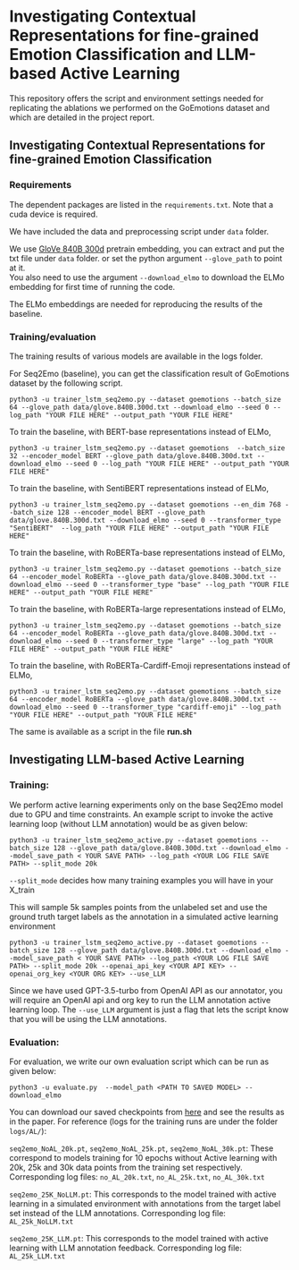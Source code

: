 # Investigating Contextual Representations for fine-grained Emotion Classification and LLM-based Active Learning

This repository offers the script and environment settings needed for replicating the ablations we performed on the GoEmotions dataset and which are detailed in the project report.
## Investigating Contextual Representations for fine-grained Emotion Classification

### Requirements
The dependent packages are listed in the `requirements.txt`. Note that a cuda device is required.

We have included the data and preprocessing script under `data` folder.

We use [GloVe 840B 300d](https://nlp.stanford.edu/projects/glove/) pretrain embedding, you can extract and put the txt file under ``data`` folder.
or set the python argument `--glove_path` to point at it.  
You also need to use the argument  `--download_elmo` to download the ELMo embedding for first time of running the code.

The ELMo embeddings are needed for reproducing the results of the baseline.

### Training/evaluation 
The training results of various models are available in the logs folder.

For Seq2Emo (baseline), you can get the classification result of GoEmotions dataset by the following script.   

```
python3 -u trainer_lstm_seq2emo.py --dataset goemotions --batch_size 64 --glove_path data/glove.840B.300d.txt --download_elmo --seed 0 --log_path "YOUR FILE HERE" --output_path "YOUR FILE HERE"
```

To train the baseline, with BERT-base representations instead of ELMo,
```
python3 -u trainer_lstm_seq2emo.py --dataset goemotions  --batch_size 32 --encoder_model BERT --glove_path data/glove.840B.300d.txt --download_elmo --seed 0 --log_path "YOUR FILE HERE" --output_path "YOUR FILE HERE"
```
To train the baseline, with SentiBERT representations instead of ELMo,
```
python3 -u trainer_lstm_seq2emo.py --dataset goemotions --en_dim 768 --batch_size 128 --encoder_model BERT --glove_path data/glove.840B.300d.txt --download_elmo --seed 0 --transformer_type "SentiBERT"  --log_path "YOUR FILE HERE" --output_path "YOUR FILE HERE"
```

To train the baseline, with RoBERTa-base representations instead of ELMo,
```
python3 -u trainer_lstm_seq2emo.py --dataset goemotions --batch_size 64 --encoder_model RoBERTa --glove_path data/glove.840B.300d.txt --download_elmo --seed 0 --transformer_type "base" --log_path "YOUR FILE HERE" --output_path "YOUR FILE HERE"
```

To train the baseline, with RoBERTa-large representations instead of ELMo,
```
python3 -u trainer_lstm_seq2emo.py --dataset goemotions --batch_size 64 --encoder_model RoBERTa --glove_path data/glove.840B.300d.txt --download_elmo --seed 0 --transformer_type "large" --log_path "YOUR FILE HERE" --output_path "YOUR FILE HERE"
```
To train the baseline, with RoBERTa-Cardiff-Emoji representations instead of ELMo,
```
python3 -u trainer_lstm_seq2emo.py --dataset goemotions --batch_size 64 --encoder_model RoBERTa --glove_path data/glove.840B.300d.txt --download_elmo --seed 0 --transformer_type "cardiff-emoji" --log_path "YOUR FILE HERE" --output_path "YOUR FILE HERE"
```
The same is available as a script in the file **run.sh**

<!-- Our changes to the code mainly exist in the following files,

* **trainer_lstm_seq2emo.py**: Modified the code to include various kinds of text encoders.
* **models/seq2seq_lstm.py**: Minor modifications in order to conduct experiments.
* **models/seq2seq_skep.py**: Experimenting with certain concepts, not completely done yet. -->

## Investigating LLM-based Active Learning

### Training:

We perform active learning experiments only on the base Seq2Emo model due to GPU and time constraints. An example script to invoke the active learning loop (without LLM annotation) would be as given below:
```
python3 -u trainer_lstm_seq2emo_active.py --dataset goemotions --batch_size 128 --glove_path data/glove.840B.300d.txt --download_elmo --model_save_path < YOUR SAVE PATH> --log_path <YOUR LOG FILE SAVE PATH> --split_mode 20k 
```
`--split_mode` decides how many training examples you will have in your X_train

This will sample 5k samples points from the unlabeled set and use the ground truth target labels as the annotation in a simulated active learning environment
```
python3 -u trainer_lstm_seq2emo_active.py --dataset goemotions --batch_size 128 --glove_path data/glove.840B.300d.txt --download_elmo --model_save_path < YOUR SAVE PATH> --log_path <YOUR LOG FILE SAVE PATH> --split_mode 20k --openai_api_key <YOUR API KEY> --openai_org_key <YOUR ORG KEY> --use_LLM
```
Since we have used GPT-3.5-turbo from OpenAI API as our annotator, you will require an OpenAI api and org key to run the LLM annotation active learning loop. The `--use_LLM` argument is just a flag that lets the script know that you will be using the LLM annotations.

### Evaluation:

For evaluation, we write our own evaluation script which can be run as given below:
```
python3 -u evaluate.py  --model_path <PATH TO SAVED MODEL> --download_elmo
```
You can download our saved checkpoints from [here](https://drive.google.com/drive/folders/1YxL6qHy_iLkGA0PbfNxI65bdDzDxD3z7?usp=sharing) and see the results as in the paper. For reference (logs for the training runs are under the folder `logs/AL/`):

`seq2emo_NoAL_20k.pt`, `seq2emo_NoAL_25k.pt`, `seq2emo_NoAL_30k.pt`: These correspond to models training for 10 epochs without Active learning with 20k, 25k and 30k data points from the training set respectively. Corresponding log files: `no_AL_20k.txt`, `no_AL_25k.txt`, `no_AL_30k.txt`

`seq2emo_25K_NoLLM.pt`: This corresponds to the model trained with active learning in a simulated environment with annotations from the target label set instead of the LLM annotations. Corresponding log file: `AL_25k_NoLLM.txt`

`seq2emo_25K_LLM.pt`: This corresponds to the model trained with active learning with LLM annotation feedback. Corresponding log file: `AL_25k_LLM.txt`




